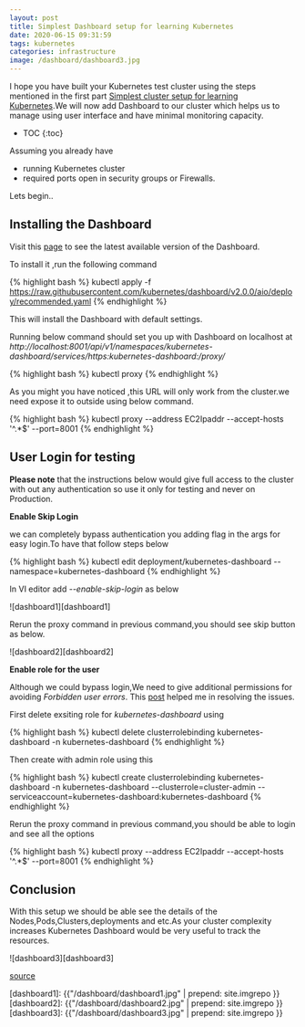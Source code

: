```yaml
---
layout: post
title: Simplest Dashboard setup for learning Kubernetes
date: 2020-06-15 09:31:59
tags: kubernetes
categories: infrastructure
image: /dashboard/dashboard3.jpg
---
```


I hope you have built your Kubernetes test cluster using the steps mentioned in the first part [Simplest cluster setup for learning Kubernetes]().We will now add Dashboard to our cluster which helps us to manage using user interface and have minimal monitoring capacity.

* TOC 
{:toc}

Assuming you already have 
- running Kubernetes cluster
- required ports open in security groups or Firewalls.

Lets begin..

## Installing the Dashboard

Visit this [page](https://github.com/kubernetes/dashboard/releases) to see the latest available version of the Dashboard.

To install it ,run the following command

{% highlight bash %}
kubectl apply -f https://raw.githubusercontent.com/kubernetes/dashboard/v2.0.0/aio/deploy/recommended.yaml
{% endhighlight %}

This will install the Dashboard with default settings.

Running below command should set you up with Dashboard on localhost at *http://localhost:8001/api/v1/namespaces/kubernetes-dashboard/services/https:kubernetes-dashboard:/proxy/*

{% highlight bash %}
kubectl proxy
{% endhighlight %}

As you might you have noticed ,this URL will only work from the cluster.we need expose it to outside using below command.

{% highlight bash %}
kubectl proxy --address EC2Ipaddr --accept-hosts '^.*$' --port=8001
{% endhighlight %}

## User Login for testing

**Please note** that the instructions below would give full access to the cluster with out any authentication so use it only for testing and never on Production.

**Enable Skip Login**

we can completely bypass authentication you adding flag in the args for easy login.To have that follow steps below

{% highlight bash %}
kubectl edit deployment/kubernetes-dashboard --namespace=kubernetes-dashboard
{% endhighlight %}

In VI editor add *--enable-skip-login* as below

![dashboard1][dashboard1]

Rerun the proxy command in previous command,you should see skip button as below.

![dashboard2][dashboard2]

 **Enable role for the user**

Although we could bypass login,We need to give additional permissions for avoiding *Forbidden user errors*. This [post](https://mohamedradwan.com/2019/06/05/how-to-solve-forbidden-user-error-kubernetes-web-dashboard-for-kubernetes-clusters/) helped me in resolving the issues.

First delete exsiting role for *kubernetes-dashboard* using

{% highlight bash %}
kubectl delete clusterrolebinding kubernetes-dashboard -n kubernetes-dashboard
{% endhighlight %}

Then create with admin role using this

{% highlight bash %}
kubectl create clusterrolebinding kubernetes-dashboard -n kubernetes-dashboard --clusterrole=cluster-admin --serviceaccount=kubernetes-dashboard:kubernetes-dashboard
{% endhighlight %}

Rerun the proxy command in previous command,you should be able to login and see all the options

{% highlight bash %}
kubectl proxy --address EC2Ipaddr --accept-hosts '^.*$' --port=8001
{% endhighlight %}

## Conclusion

With this setup we should be able see the details of the Nodes,Pods,Clusters,deployments and etc.As your cluster complexity increases Kubernetes Dashboard would be very useful to track the resources.

![dashboard3][dashboard3]


[source](https://www.devdiaries.net/blog/Single-Node-Kubernetes-Cluster-Part-3/)

[dashboard1]: {{"/dashboard/dashboard1.jpg" | prepend: site.imgrepo }}
[dashboard2]: {{"/dashboard/dashboard2.jpg" | prepend: site.imgrepo }}
[dashboard3]: {{"/dashboard/dashboard3.jpg" | prepend: site.imgrepo }}
